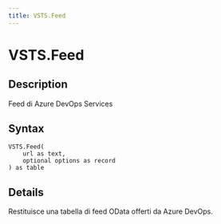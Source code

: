```yaml
---
title: VSTS.Feed
---
```


# VSTS.Feed


## Description

Feed di Azure DevOps Services


## Syntax

```powerquery
VSTS.Feed(
    url as text,
    optional options as record
) as table
```


## Details

Restituisce una tabella di feed OData offerti da Azure DevOps.


